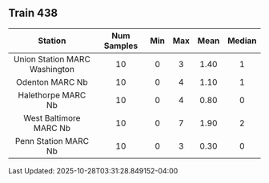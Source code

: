 ## Train 438

| Station | Num Samples | Min | Max | Mean | Median |
| :-----: | :---------: | :-: | :-: | :--: | :----: |
| Union Station MARC Washington | 10 | 0 | 3 | 1.40 | 1 |
| Odenton MARC Nb | 10 | 0 | 4 | 1.10 | 1 |
| Halethorpe MARC Nb | 10 | 0 | 4 | 0.80 | 0 |
| West Baltimore MARC Nb | 10 | 0 | 7 | 1.90 | 2 |
| Penn Station MARC Nb | 10 | 0 | 3 | 0.30 | 0 |


Last Updated: 2025-10-28T03:31:28.849152-04:00